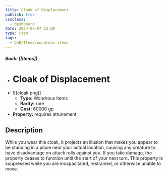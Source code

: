 ```yaml
---
title: Cloak of Displacement
publish: true
cssclass:
  - dashboard
date: 2024-06-07 12:00
type: item
tags:
  - DnD/Items/wondrous-items
---
```


##### Back: [[Items]]

- # Cloak of Displacement
- ![[cloak.png]]
    - **Type:** Wondrous Items
    - **Rarity:** rare
    - **Cost:** 60000 gp
- **Property:** requires attunement



## Description 

While you wear this cloak, it projects an illusion that makes you appear to be standing in a place near your actual location, causing any creature to have disadvantage on attack rolls against you. If you take damage, the property ceases to function until the start of your next turn. This property is suppressed while you are incapacitated, restrained, or otherwise unable to move.
